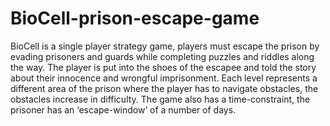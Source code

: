 # BioCell-prison-escape-game
BioCell is a single player strategy game, players must escape the prison by evading prisoners and guards while completing puzzles and riddles along the way. The player is put into the shoes of the escapee and told the story about their innocence and wrongful imprisonment.  Each level represents a different area of the prison where the player has to navigate obstacles, the obstacles increase in difficulty.  The game also has a time-constraint, the prisoner has an ‘escape-window’ of a number of days. 
